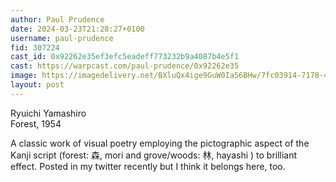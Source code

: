 ```yaml
---
author: Paul Prudence
date: 2024-03-23T21:28:27+0100
username: paul-prudence
fid: 307224
cast_id: 0x92262e35ef3efc5eadeff773232b9a4087b4e5f1
cast: https://warpcast.com/paul-prudence/0x92262e35
image: https://imagedelivery.net/BXluQx4ige9GuW0Ia56BHw/7fc03914-7178-4894-a27e-20fbe1422b00/original
layout: post
---
```

Ryuichi Yamashiro           
Forest, 1954   
  
A classic work of visual poetry employing the pictographic aspect of the Kanji script (forest: 森, mori and grove/woods: 林, hayashi ) to brilliant effect. Posted in my twitter recently but I think it belongs here, too.  

<img src='https://imagedelivery.net/BXluQx4ige9GuW0Ia56BHw/7fc03914-7178-4894-a27e-20fbe1422b00/original' alt='' referrerpolicy='no-referrer'/>